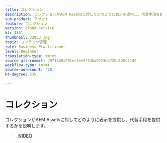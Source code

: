 ```yaml
---
title: コレクション
description: コレクションがAEM Assetsに対してどのように表示を提供し、代替手段を提供するかを説明します。
sub-product: アセット
feature: コレクション
version: cloud-service
kt: 4301
thumbnail: 32053.jpg
topic: コンテンツ管理
role: Business Practitioner
level: Beginner
translation-type: tm+mt
source-git-commit: d9714b9a291ec3ee5f3dba9723de72bb120d2149
workflow-type: tm+mt
source-wordcount: '26'
ht-degree: 23%

---
```



# コレクション

コレクションがAEM Assetsに対してどのように表示を提供し、代替手段を提供するかを説明します。

>[!VIDEO](https://video.tv.adobe.com/v/32053/?quality=12&learn=on&hidetitle=true)
